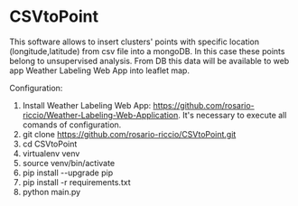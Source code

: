 # CSVtoPoint
This software allows to insert clusters' points with specific location (longitude,latitude) from  csv file into a mongoDB. In this case these points belong to unsupervised analysis. From DB this data will be available to web app Weather Labeling Web App into leaflet map.

Configuration:

1. Install Weather Labeling Web App: https://github.com/rosario-riccio/Weather-Labeling-Web-Application. It's necessary to execute all comands of configuration.
2. git clone https://github.com/rosario-riccio/CSVtoPoint.git
3. cd CSVtoPoint
4. virtualenv venv
5. source venv/bin/activate
6. pip install --upgrade pip
7. pip install -r requirements.txt
8. python main.py
